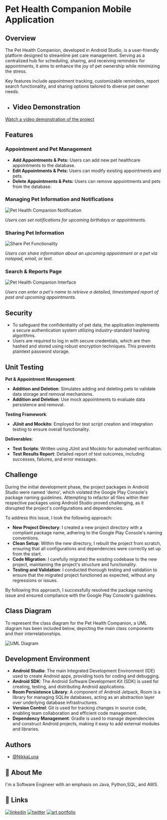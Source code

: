 # Pet Health Companion Mobile Application

## Overview

The Pet Health Companion, developed in Android Studio, is a user-friendly platform designed to streamline pet care management. Serving as a centralized hub for scheduling, sharing, and receiving reminders for appointments, it aims to enhance the joy of pet ownership while minimizing the stress. 

Key features include appointment tracking, customizable reminders, report search functionality, and sharing options tailored to diverse pet owner needs.

- ## Video Demonstration

[Watch a video demonstration of the project](https://youtu.be/DzeBmGI4DZ0)

## Features

### Appointment and Pet Management

- **Add Appointments & Pets:** Users can add new pet healthcare appointments to the database.
- **Edit Appointments & Pets:** Users can modify existing appointments and pets.
- **Delete Appointments & Pets:** Users can remove appointments and pets from the database.


### Managing Pet Information and Notifications

![Pet Health Companion Notification](https://github.com/NikkaLuna/Pet_Health_Companion_Android_App/blob/master/Notifications.png)

*Users can set notifications for upcoming birthdays or appointments.*


### Sharing Pet Information

![Share Pet Functionality](https://github.com/NikkaLuna/Pet_Health_Companion_Android_App/blob/master/SharePet.png)

*Users can share information about an upcoming appointment or a pet via notepad, email, or text.*


### Search & Reports Page

![Pet Health Companion Interface](https://github.com/NikkaLuna/Pet_Health_Companion_Android_App/blob/master/SearchReport.png)

*Users can enter a pet's name to retrieve a detailed, timestamped report of past and upcoming appointments.*

## Security

- To safeguard the confidentiality of pet data, the application implements a secure authentication system utilizing industry-standard hashing algorithms.
- Users are required to log in with secure credentials, which are then hashed and stored using robust encryption techniques.  This prevents plaintext password storage.

## Unit Testing

**Pet & Appointment Management**:

  - **Addition and Deletion**: Simulates adding and deleting pets to validate data storage and removal mechanisms.
  - **Addition and Deletion**: Use mock appointments to evaluate data persistence and removal.
      
**Testing Framework**:
  - **JUnit and Mockito**: Employed for test script creation and integration testing to ensure overall functionality.
    
**Deliverables**:
  - **Test Scripts**: Written using JUnit and Mockito for automated verification.
  - **Test Results Report**: Detailed report of test outcomes, including successes, failures, and error messages.

## Challenge

During the initial development phase, the project packages in Android Studio were named 'demo', which violated the Google Play Console's package naming guidelines. Attempting to refactor all files within their respective packages using Android Studio proved challenging, as it disrupted the project's configurations and dependencies.

To address this issue, I took the following approach:

- **New Project Directory**: I created a new project directory with a compliant package name, adhering to the Google Play Console's naming conventions.
- **Clean Setup**: Within the new directory, I rebuilt the project from scratch, ensuring that all configurations and dependencies were correctly set up from the start.
- **Code Migration**: I carefully migrated the existing codebase to the new project, maintaining the project's structure and functionality.
- **Testing and Validation**: I conducted thorough testing and validation to ensure that the migrated project functioned as expected, without any regressions or issues.

By following this approach, I successfully resolved the package naming issue and ensured compliance with the Google Play Console's guidelines.


## Class Diagram

To represent the class diagram for the Pet Health Companion, a UML diagram has been included below, depicting the main class components and their interrelationships.

![UML Diagram](https://github.com/NikkaLuna/Pet_Health_Companion_Android_App/blob/master/Pet%20Health%20Companion%20Class%20Diagram.jpeg)

## Development Environment

- **Android Studio**: The main Integrated Development Environment (IDE) used to create Android apps, providing tools for coding and debugging.
- **Android SDK**: The Android Software Development Kit (SDK) is used for creating, testing, and distributing Android applications.
- **Room Persistence Library**: A component of Android Jetpack, Room is a library for managing SQLite databases, acting as an abstraction layer over underlying database infrastructures.
- **Version Control**: Git is used for tracking changes in source code, enabling team collaboration and efficient code management.
- **Dependency Management**: Gradle is used to manage dependencies and construct Android projects, making it easy to add external modules and libraries.

## Authors

- [@NikkaLuna](https://github.com/NikkaLuna)


## 🚀 About Me
I'm a Software Engineer with an emphasis on Java, Python,SQL, and AWS.  


## 🔗 Links
[![linkedin](https://img.shields.io/badge/linkedin-0A66C2?style=for-the-badge&logo=linkedin&logoColor=white)](https://www.linkedin.com/in/andrea-hayes-msml/)
[![twitter](https://img.shields.io/badge/twitter-1DA1F2?style=for-the-badge&logo=twitter&logoColor=white)](https://twitter.com/AHayes_Ninja_)
[![art portfolio](https://img.shields.io/badge/my_art-888?style=for-the-badge&logo=ko-fi&logoColor=white)](https://andreachristinehayes.wixsite.com/andreahayesart/)

